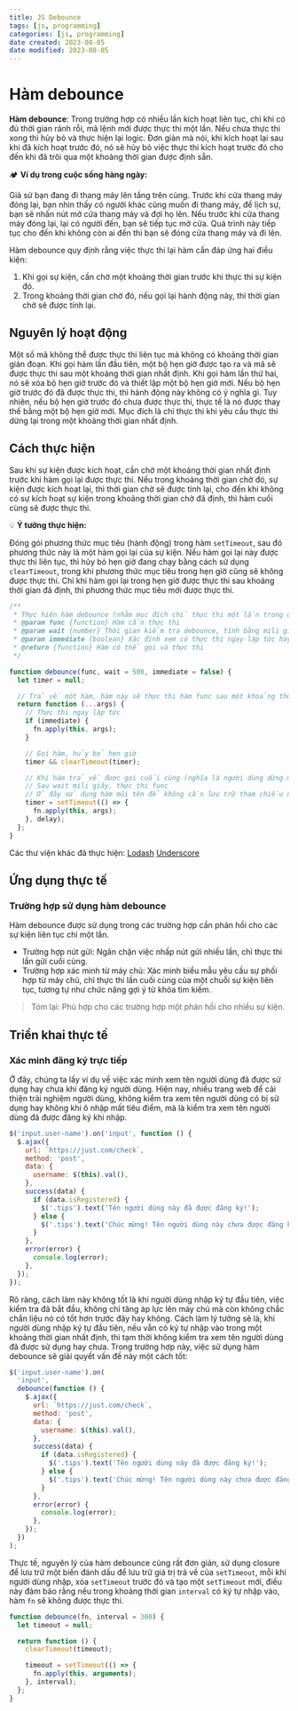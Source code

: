 ```yaml
---
title: JS Debounce
tags: [js, programming]
categories: [js, programming]
date created: 2023-08-05
date modified: 2023-08-05
---
```


# Hàm debounce

**Hàm debounce**: Trong trường hợp có nhiều lần kích hoạt liên tục, chỉ khi có đủ thời gian rảnh rỗi, mã lệnh mới được thực thi một lần. Nếu chưa thực thi xong thì hủy bỏ và thực hiện lại logic. Đơn giản mà nói, khi kích hoạt lại sau khi đã kích hoạt trước đó, nó sẽ hủy bỏ việc thực thi kích hoạt trước đó cho đến khi đã trôi qua một khoảng thời gian được định sẵn.

🏕 **Ví dụ trong cuộc sống hàng ngày:**

Giả sử bạn đang đi thang máy lên tầng trên cùng. Trước khi cửa thang máy đóng lại, bạn nhìn thấy có người khác cũng muốn đi thang máy, để lịch sự, bạn sẽ nhấn nút mở cửa thang máy và đợi họ lên. Nếu trước khi cửa thang máy đóng lại, lại có người đến, bạn sẽ tiếp tục mở cửa. Quá trình này tiếp tục cho đến khi không còn ai đến thì bạn sẽ đóng cửa thang máy và đi lên.

Hàm debounce quy định rằng việc thực thi lại hàm cần đáp ứng hai điều kiện:

1. Khi gọi sự kiện, cần chờ một khoảng thời gian trước khi thực thi sự kiện đó.
2. Trong khoảng thời gian chờ đó, nếu gọi lại hành động này, thì thời gian chờ sẽ được tính lại.

## Nguyên lý hoạt động

Một số mã không thể được thực thi liên tục mà không có khoảng thời gian gián đoạn. Khi gọi hàm lần đầu tiên, một bộ hẹn giờ được tạo ra và mã sẽ được thực thi sau một khoảng thời gian nhất định. Khi gọi hàm lần thứ hai, nó sẽ xóa bộ hẹn giờ trước đó và thiết lập một bộ hẹn giờ mới. Nếu bộ hẹn giờ trước đó đã được thực thi, thì hành động này không có ý nghĩa gì. Tuy nhiên, nếu bộ hẹn giờ trước đó chưa được thực thi, thực tế là nó được thay thế bằng một bộ hẹn giờ mới. Mục đích là chỉ thực thi khi yêu cầu thực thi dừng lại trong một khoảng thời gian nhất định.

## Cách thực hiện

Sau khi sự kiện được kích hoạt, cần chờ một khoảng thời gian nhất định trước khi hàm gọi lại được thực thi. Nếu trong khoảng thời gian chờ đó, sự kiện được kích hoạt lại, thì thời gian chờ sẽ được tính lại, cho đến khi không có sự kích hoạt sự kiện trong khoảng thời gian chờ đã định, thì hàm cuối cùng sẽ được thực thi.

💡 **Ý tưởng thực hiện:**

Đóng gói phương thức mục tiêu (hành động) trong hàm `setTimeout`, sau đó phương thức này là một hàm gọi lại của sự kiện. Nếu hàm gọi lại này được thực thi liên tục, thì hủy bỏ hẹn giờ đang chạy bằng cách sử dụng `clearTimeout`, trong khi phương thức mục tiêu trong hẹn giờ cũng sẽ không được thực thi. Chỉ khi hàm gọi lại trong hẹn giờ được thực thi sau khoảng thời gian đã định, thì phương thức mục tiêu mới được thực thi.

```js
/**
 * Thực hiện hàm debounce (nhằm mục đích chỉ thực thi một lần trong quá trình kích hoạt liên tục)
 * @param func {function} Hàm cần thực thi
 * @param wait {number} Thời gian kiểm tra debounce, tính bằng mili giây (ms)
 * @param immediate {boolean} Xác định xem có thực thi ngay lập tức hay không
 * @return {function} Hàm có thể gọi và thực thi
 */

function debounce(func, wait = 500, immediate = false) {
  let timer = null;

  // Trả về một hàm, hàm này sẽ thực thi hàm func sau một khoảng thời gian chờ
  return function (...args) {
    // Thực thi ngay lập tức
    if (immediate) {
      fn.apply(this, args);
    }

    // Gọi hàm, hủy bỏ hẹn giờ
    timer && clearTimeout(timer);

    // Khi hàm trả về được gọi cuối cùng (nghĩa là người dùng dừng một hoạt động liên tục nào đó)
    // Sau wait mili giây, thực thi func
    // Ở đây sử dụng hàm mũi tên để không cần lưu trữ tham chiếu ngữ cảnh thực thi
    timer = setTimeout(() => {
      fn.apply(this, args);
    }, delay);
  };
}
```

Các thư viện khác đã thực hiện: [Lodash](https://github.com/lodash/lodash/blob/master/debounce.js) [Underscore](https://underscorejs.org/#debounce)

## Ứng dụng thực tế

### Trường hợp sử dụng hàm debounce

Hàm debounce được sử dụng trong các trường hợp cần phản hồi cho các sự kiện liên tục chỉ một lần.

- Trường hợp nút gửi: Ngăn chặn việc nhấp nút gửi nhiều lần, chỉ thực thi lần gửi cuối cùng.
- Trường hợp xác minh từ máy chủ: Xác minh biểu mẫu yêu cầu sự phối hợp từ máy chủ, chỉ thực thi lần cuối cùng của một chuỗi sự kiện liên tục, tương tự như chức năng gợi ý từ khóa tìm kiếm.

> Tóm lại: Phù hợp cho các trường hợp một phản hồi cho nhiều sự kiện.

## Triển khai thực tế

### Xác minh đăng ký trực tiếp

Ở đây, chúng ta lấy ví dụ về việc xác minh xem tên người dùng đã được sử dụng hay chưa khi đăng ký người dùng. Hiện nay, nhiều trang web để cải thiện trải nghiệm người dùng, không kiểm tra xem tên người dùng có bị sử dụng hay không khi ô nhập mất tiêu điểm, mà là kiểm tra xem tên người dùng đã được đăng ký khi nhập.

```js
$('input.user-name').on('input', function () {
  $.ajax({
    url: `https://just.com/check`,
    method: 'post',
    data: {
      username: $(this).val(),
    },
    success(data) {
      if (data.isRegistered) {
        $('.tips').text('Tên người dùng này đã được đăng ký!');
      } else {
        $('.tips').text('Chúc mừng! Tên người dùng này chưa được đăng ký!');
      }
    },
    error(error) {
      console.log(error);
    },
  });
});
```

Rõ ràng, cách làm này không tốt là khi người dùng nhập ký tự đầu tiên, việc kiểm tra đã bắt đầu, không chỉ tăng áp lực lên máy chủ mà còn không chắc chắn liệu nó có tốt hơn trước đây hay không. Cách làm lý tưởng sẽ là, khi người dùng nhập ký tự đầu tiên, nếu vẫn có ký tự nhập vào trong một khoảng thời gian nhất định, thì tạm thời không kiểm tra xem tên người dùng đã được sử dụng hay chưa. Trong trường hợp này, việc sử dụng hàm debounce sẽ giải quyết vấn đề này một cách tốt:

```js
$('input.user-name').on(
  'input',
  debounce(function () {
    $.ajax({
      url: `https://just.com/check`,
      method: 'post',
      data: {
        username: $(this).val(),
      },
      success(data) {
        if (data.isRegistered) {
          $('.tips').text('Tên người dùng này đã được đăng ký!');
        } else {
          $('.tips').text('Chúc mừng! Tên người dùng này chưa được đăng ký!');
        }
      },
      error(error) {
        console.log(error);
      },
    });
  })
);
```

Thực tế, nguyên lý của hàm debounce cũng rất đơn giản, sử dụng closure để lưu trữ một biến đánh dấu để lưu trữ giá trị trả về của `setTimeout`, mỗi khi người dùng nhập, xóa `setTimeout` trước đó và tạo một `setTimeout` mới, điều này đảm bảo rằng nếu trong khoảng thời gian `interval` có ký tự nhập vào, hàm `fn` sẽ không được thực thi.

```js
function debounce(fn, interval = 300) {
  let timeout = null;

  return function () {
    clearTimeout(timeout);

    timeout = setTimeout(() => {
      fn.apply(this, arguments);
    }, interval);
  };
}
```
